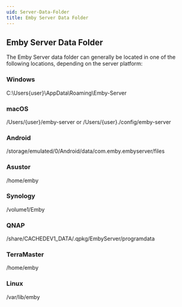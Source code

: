 ```yaml
---
uid: Server-Data-Folder
title: Emby Server Data Folder
---
```


## Emby Server Data Folder

The Emby Server data folder can generally be located in one of the following locations, depending on the server platform:

### Windows
C:\Users\{user}\AppData\Roaming\Emby-Server

### macOS
/Users/{user}/emby-server or /Users/{user}./config/emby-server

### Android
/storage/emulated/0/Android/data/com.emby.embyserver/files

### Asustor
/home/emby

### Synology
/volume1/Emby

### QNAP
/share/CACHEDEV1_DATA/.qpkg/EmbyServer/programdata

### TerraMaster
/home/emby

### Linux
/var/lib/emby
